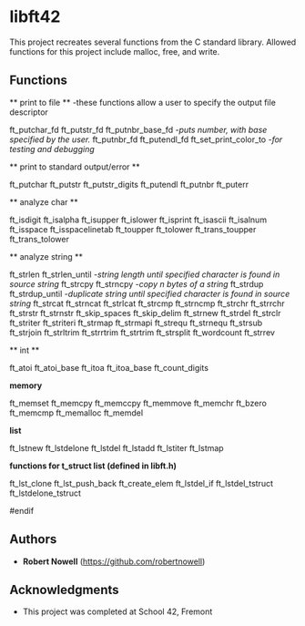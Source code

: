 # libft42

This project recreates several functions from the C standard library. Allowed functions for this project include 
malloc, free, and write.

## Functions

** print to file **
-these functions allow a user to specify the output file descriptor

ft_putchar_fd
ft_putstr_fd
ft_putnbr_base_fd *-puts number, with base specified by the user.*
ft_putnbr_fd
ft_putendl_fd
ft_set_print_color_to *-for testing and debugging*

** print to standard output/error **

ft_putchar
ft_putstr
ft_putstr_digits
ft_putendl
ft_putnbr
ft_puterr

** analyze char **

ft_isdigit
ft_isalpha
ft_isupper
ft_islower
ft_isprint
ft_isascii
ft_isalnum
ft_isspace
ft_isspacelinetab
ft_toupper
ft_tolower
ft_trans_toupper
ft_trans_tolower

** analyze string **

ft_strlen
ft_strlen_until *-string length until specified character is found in source string*
ft_strcpy
ft_strncpy *-copy n bytes of a string*
ft_strdup
ft_strdup_until *-duplicate string until specified character is found in source string*
ft_strcat
ft_strncat
ft_strlcat
ft_strcmp
ft_strncmp
ft_strchr
ft_strrchr
ft_strstr
ft_strnstr
ft_skip_spaces
ft_skip_delim
ft_strnew
ft_strdel
ft_strclr
ft_striter
ft_striteri
ft_strmap
ft_strmapi
ft_strequ
ft_strnequ
ft_strsub
ft_strjoin
ft_strltrim
ft_strrtrim
ft_strtrim
ft_strsplit
ft_wordcount
ft_strrev

** int **

ft_atoi
ft_atoi_base
ft_itoa
ft_itoa_base
ft_count_digits

**memory**

ft_memset
ft_memcpy
ft_memccpy
ft_memmove
ft_memchr
ft_bzero
ft_memcmp
ft_memalloc
ft_memdel

**list**

ft_lstnew
ft_lstdelone
ft_lstdel
ft_lstadd
ft_lstiter
ft_lstmap


**functions for t_struct list (defined in libft.h)**

ft_lst_clone
ft_lst_push_back
ft_create_elem
ft_lstdel_if
ft_lstdel_tstruct
ft_lstdelone_tstruct

#endif

## Authors

* **Robert Nowell** (https://github.com/robertnowell)

## Acknowledgments

* This project was completed at School 42, Fremont
